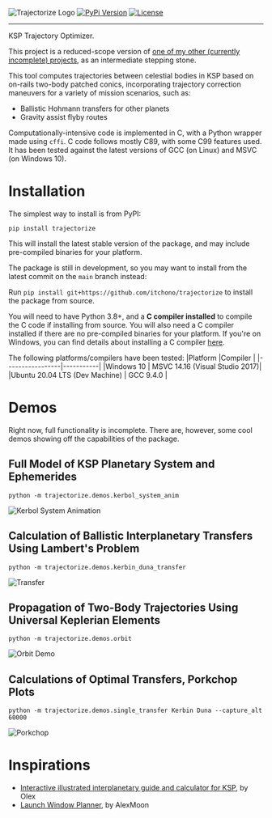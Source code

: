 ![Trajectorize Logo](https://raw.githubusercontent.com/itchono/trajectorize/assets/trajectorize_logo.png)
[![PyPi Version](https://img.shields.io/pypi/v/trajectorize?style=for-the-badge)](https://pypi.org/project/trajectorize/)
[![License](https://img.shields.io/github/license/itchono/trajectorize?style=for-the-badge)](https://github.com/itchono/trajectorize/blob/main/LICENSE)

---

KSP Trajectory Optimizer.

This project is a reduced-scope version of [one of my other (currently incomplete) projects](https://github.com/itchono/gravity-assist-flyby-optimizer), as an intermediate stepping stone.

This tool computes trajectories between celestial bodies in KSP based on on-rails two-body patched conics, incorporating trajectory correction maneuvers for a variety of mission scenarios, such as:

* Ballistic Hohmann transfers for other planets
* Gravity assist flyby routes

Computationally-intensive code is implemented in C, with a Python wrapper made using `cffi`.
C code follows mostly C89, with some C99 features used. It has been tested against the latest versions of GCC (on Linux) and MSVC (on Windows 10).

# Installation

The simplest way to install is from PyPI:

`pip install trajectorize`

This will install the latest stable version of the package, and may include pre-compiled binaries for your platform.

The package is still in development, so you may want to install from the latest commit on the `main` branch instead:

Run `pip install git+https://github.com/itchono/trajectorize` to install the package from source.

You will need to have Python 3.8+, and a **C compiler installed** to compile the C code if installing from source. You will also need a C compiler installed if there are no pre-compiled binaries for your platform. If you're on Windows, you can find details about installing a C compiler [here](https://wiki.python.org/moin/WindowsCompilers).

The following platforms/compilers have been tested:
|Platform         |Compiler   |
|-----------------|-----------|
|Windows 10       | MSVC 14.16 (Visual Studio 2017)|
|Ubuntu 20.04 LTS (Dev Machine) | GCC 9.4.0 |

# Demos

Right now, full functionality is incomplete. There are, however, some cool demos showing off the capabilities of the package.

## Full Model of KSP Planetary System and Ephemerides

`python -m trajectorize.demos.kerbol_system_anim`

![Kerbol System Animation](https://raw.githubusercontent.com/itchono/trajectorize/assets/kerbol_system.gif)

## Calculation of Ballistic Interplanetary Transfers Using Lambert's Problem

`python -m trajectorize.demos.kerbin_duna_transfer`

![Transfer](https://raw.githubusercontent.com/itchono/trajectorize/assets/kerbin_duna_transfer.png)

## Propagation of Two-Body Trajectories Using Universal Keplerian Elements

`python -m trajectorize.demos.orbit`

![Orbit Demo](https://raw.githubusercontent.com/itchono/trajectorize/assets/orbit_universal.png)

## Calculations of Optimal Transfers, Porkchop Plots

`python -m trajectorize.demos.single_transfer Kerbin Duna --capture_alt 60000`

![Porkchop](https://raw.githubusercontent.com/itchono/trajectorize/assets/single_transfer.png)

# Inspirations

* [Interactive illustrated interplanetary guide and calculator for KSP](https://ksp.olex.biz/), by Olex
* [Launch Window Planner](https://alexmoon.github.io/ksp/), by AlexMoon
